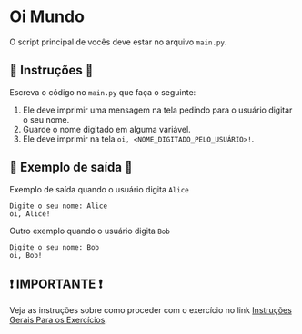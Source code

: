 # Oi Mundo

O script principal de vocês deve estar no arquivo `main.py`.

## 📝 Instruções 📝

Escreva o código no `main.py` que faça o seguinte:

1. Ele deve imprimir uma mensagem na tela pedindo para o usuário digitar o seu nome.
2. Guarde o nome digitado em alguma variável.
3. Ele deve imprimir na tela `oi, <NOME_DIGITADO_PELO_USUÁRIO>!`.

## 📌 Exemplo de saída 📌

Exemplo de saída quando o usuário digita `Alice`

```
Digite o seu nome: Alice
oi, Alice!
```

Outro exemplo quando o usuário digita `Bob`

```
Digite o seu nome: Bob
oi, Bob!
```

## ❗ IMPORTANTE ❗

Veja as instruções sobre como proceder com o exercício no link [Instruções Gerais Para os Exercícios](https://github.com/ProfRonan/python-exercise-instructions).
